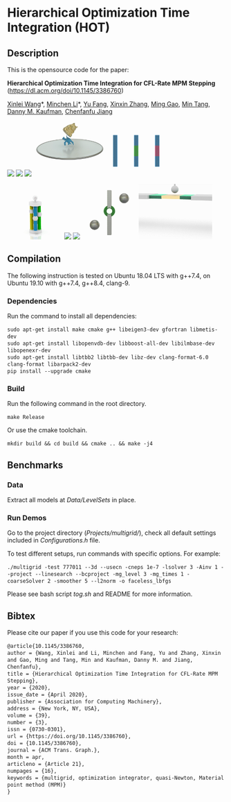 # Hierarchical Optimization Time Integration (HOT)

## Description

This is the opensource code for the paper:

**Hierarchical Optimization Time Integration for CFL-Rate MPM Stepping** (https://dl.acm.org/doi/10.1145/3386760)

[Xinlei Wang](https://github.com/littlemine)\*, 
[Minchen Li](https://www.seas.upenn.edu/~minchenl/)\*, 
[Yu Fang](http://squarefk.com/), 
[Xinxin Zhang](https://zhxx1987.github.io/), 
[Ming Gao](https://mingg13.github.io/), 
[Min Tang](https://min-tang.github.io/home/), 
[Danny M. Kaufman](http://dannykaufman.io/), 
[Chenfanfu Jiang](https://www.seas.upenn.edu/~cffjiang/)

<p float="left">
<img src="Data/Clips/faceless.gif" height="128px"/>
<img src="Data/Clips/flow.gif" height="128px"/>
<img src="Data/Clips/chains.gif" height="128px"/>
<img src="Data/Clips/cat.gif" height="128px"/>
<img src="Data/Clips/bars.gif" height="128px"/>
</p>

<p float="left">
<img src="Data/Clips/fracture.gif" height="128px"/>
<img src="Data/Clips/turkey.gif" height="128px"/>
<img src="Data/Clips/wheel.gif" height="128px"/>
<img src="Data/Clips/donut.gif" height="128px"/>
<img src="Data/Clips/box.gif" height="128px"/>
</p>

## Compilation
The following instruction is tested on Ubuntu 18.04 LTS with g++7.4, on Ubuntu 19.10 with g++7.4, g++8.4, clang-9. 

### Dependencies

Run the command to install all dependencies:

```
sudo apt-get install make cmake g++ libeigen3-dev gfortran libmetis-dev 
sudo apt-get install libopenvdb-dev libboost-all-dev libilmbase-dev libopenexr-dev 
sudo apt-get install libtbb2 libtbb-dev libz-dev clang-format-6.0 clang-format libarpack2-dev
pip install --upgrade cmake
```

### Build
Run the following command in the root directory.

```
make Release
```

Or use the cmake toolchain.

```
mkdir build && cd build && cmake .. && make -j4
```

## Benchmarks

### Data

Extract all models at *Data/LevelSets* in place.

### Run Demos
Go to the project directory (*Projects/multigrid/*), check all default settings included in *Configurations.h* file.

To test different setups, run commands with specific options. For example:
```
./multigrid -test 777011 --3d --usecn -cneps 1e-7 -lsolver 3 -Ainv 1 --project --linesearch --bcproject -mg_level 3 -mg_times 1 -coarseSolver 2 -smoother 5 --l2norm -o faceless_lbfgs
```
Please see bash script *tog.sh* and README for more information.

## Bibtex

Please cite our paper if you use this code for your research: 
```
@article{10.1145/3386760,
author = {Wang, Xinlei and Li, Minchen and Fang, Yu and Zhang, Xinxin and Gao, Ming and Tang, Min and Kaufman, Danny M. and Jiang, Chenfanfu},
title = {Hierarchical Optimization Time Integration for CFL-Rate MPM Stepping},
year = {2020},
issue_date = {April 2020},
publisher = {Association for Computing Machinery},
address = {New York, NY, USA},
volume = {39},
number = {3},
issn = {0730-0301},
url = {https://doi.org/10.1145/3386760},
doi = {10.1145/3386760},
journal = {ACM Trans. Graph.},
month = apr,
articleno = {Article 21},
numpages = {16},
keywords = {multigrid, optimization integrator, quasi-Newton, Material point method (MPM)}
}
```